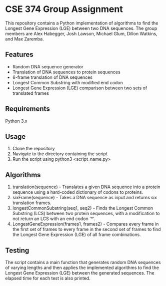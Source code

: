 # CSE 374 Group Assignment
This repository contains a Python implementation of algorithms to find the Longest Gene Expression (LGE) between two DNA sequences. The group members are Alex Habegger, Josh Lawson, Michael Glum, Dillon Watkins, and Max Zaremba.

## Features
* Random DNA sequence generator
* Translation of DNA sequences to protein sequences
* 6-frame translation of DNA sequences
* Longest Common Substring with modified end codon
* Longest Gene Expression (LGE) comparison between two sets of translated frames
## Requirements
Python 3.x
## Usage
1. Clone the repository
2. Navigate to the directory containing the script
3. Run the script using python3 <script_name.py>
## Algorithms
1. translation(sequence) - Translates a given DNA sequence into a protein sequence using a hard-coded dictionary of codons to proteins.
2. sixFrame(sequence) - Takes a DNA sequence as input and returns six translation frames.
3. longestCommonSubstring(seq1, seq2) - Finds the Longest Common Substring (LCS) between two protein sequences, with a modification to not return an LCS with an end codon '*'.
4. LongestGeneExpression(frames1, frames2) - Compares every frame in the first set of frames to every frame in the second set of frames to find the Longest Gene Expression (LGE) of all frame combinations.
## Testing
The script contains a main function that generates random DNA sequences of varying lengths and then applies the implemented algorithms to find the Longest Gene Expression (LGE) between the generated sequences. The elapsed time for each test is also printed.
